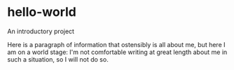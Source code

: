 # hello-world
An introductory project

Here is a paragraph of information that ostensibly is all about me, but here I am on a world stage:  I'm not comfortable
writing at great length about me in such a situation, so I will not do so.
